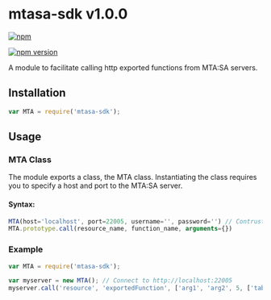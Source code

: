 # mtasa-sdk v1.0.0

[![npm](https://nodei.co/npm/mtasa-sdk.png?downloads=true&downloadRank=true&stars=true)](https://www.npmjs.com/package/mtasa-sdk)

[![npm version](https://badge.fury.io/js/mtasa-sdk.png)](http://badge.fury.io/js/mtasa-sdk)

A module to facilitate calling http exported functions from MTA:SA servers.

## Installation
```javascript
var MTA = require('mtasa-sdk');
```

## Usage
### MTA Class
The module exports a class, the MTA class. Instantiating the class requires you to specify a host and port to the MTA:SA server.

#### Syntax:
```javascript
MTA(host='localhost', port=22005, username='', password='') // Contrustor
MTA.prototype.call(resource_name, function_name, arguments={})
```

### Example
```javascript
var MTA = require('mtasa-sdk');

var myserver = new MTA(); // Connect to http://localhost:22005
myserver.call('resource', 'exportedFunction', ['arg1', 'arg2', 5, ['table']]);
```